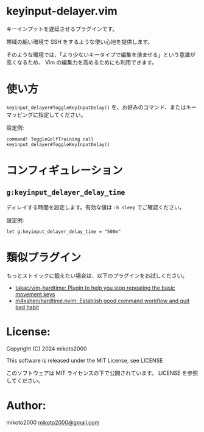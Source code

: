 # keyinput-delayer.vim

キーインプットを遅延させるプラグインです。

帯域の細い環境で SSH をするような使い心地を提供します。

そのような環境では、「より少ないキータイプで編集を済ませる」という意識が高くなるため、
Vim の編集力を高めるためにも利用できます。


# 使い方

`keyinput_delayer#ToggleKeyInputDelay()` を、お好みのコマンド、またはキーマッピングに指定してください。

設定例:

```vim
command! ToggleGolfTraining call keyinput_delayer#ToggleKeyInputDelay()
```

# コンフィギュレーション

## `g:keyinput_delayer_delay_time`

ディレイする時間を設定します。有効な値は `:h sleep` でご確認ください。

設定例:

```vim
let g:keyinput_delayer_delay_time = "500m"
```


# 類似プラグイン

もっとストイックに鍛えたい場合は、以下のプラグインをお試しください。

- [takac/vim-hardtime: Plugin to help you stop repeating the basic movement keys](https://github.com/takac/vim-hardtime)
- [m4xshen/hardtime.nvim: Establish good command workflow and quit bad habit](https://github.com/m4xshen/hardtime.nvim)


# License:

Copyright (C) 2024 mikoto2000

This software is released under the MIT License, see LICENSE

このソフトウェアは MIT ライセンスの下で公開されています。 LICENSE を参照してください。


# Author:

mikoto2000 <mikoto2000@gmail.com>

